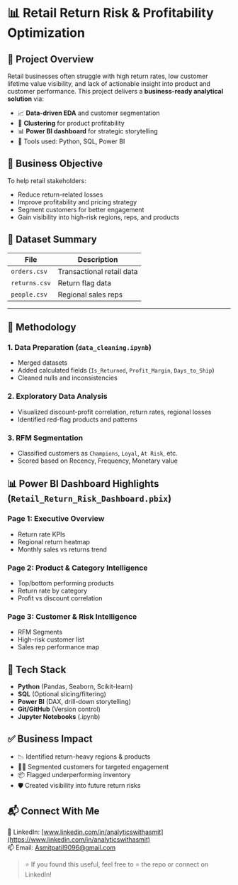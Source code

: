 # 📊 Retail Return Risk & Profitability Optimization
## 🚀 Project Overview

Retail businesses often struggle with high return rates, low customer lifetime value visibility, and lack of actionable insight into product and customer performance. This project delivers a **business-ready analytical solution** via:

- 📈 **Data-driven EDA** and customer segmentation  
- 🧠 **Clustering** for product profitability  
- 📊 **Power BI dashboard** for strategic storytelling  
- 🧩 Tools used: Python, SQL, Power BI


## 🧠 Business Objective

To help retail stakeholders:
- Reduce return-related losses
- Improve profitability and pricing strategy
- Segment customers for better engagement
- Gain visibility into high-risk regions, reps, and products

## 📂 Dataset Summary

| File | Description |
|------|-------------|
| `orders.csv` | Transactional retail data |
| `returns.csv` | Return flag data |
| `people.csv` | Regional sales reps |

---

## 🧪 Methodology

### 1. Data Preparation (`data_cleaning.ipynb`)
- Merged datasets
- Added calculated fields (`Is_Returned`, `Profit_Margin`, `Days_to_Ship`)
- Cleaned nulls and inconsistencies

### 2. Exploratory Data Analysis
- Visualized discount-profit correlation, return rates, regional losses
- Identified red-flag products and patterns

### 3. RFM Segmentation
- Classified customers as `Champions`, `Loyal`, `At Risk`, etc.
- Scored based on Recency, Frequency, Monetary value

## 📊 Power BI Dashboard Highlights (`Retail_Return_Risk_Dashboard.pbix`)

### Page 1: Executive Overview
- Return rate KPIs
- Regional return heatmap
- Monthly sales vs returns trend

### Page 2: Product & Category Intelligence
- Top/bottom performing products
- Return rate by category
- Profit vs discount correlation

### Page 3: Customer & Risk Intelligence
- RFM Segments
- High-risk customer list
- Sales rep performance map

## 🔧 Tech Stack
- **Python** (Pandas, Seaborn, Scikit-learn)
- **SQL** (Optional slicing/filtering)
- **Power BI** (DAX, drill-down storytelling)
- **Git/GitHub** (Version control)
- **Jupyter Notebooks** (.ipynb)

## ✅ Business Impact
- 📉 Identified return-heavy regions & products
- 🧑‍💼 Segmented customers for targeted engagement
- 📦 Flagged underperforming inventory
- 🛡️ Created visibility into future return risks

## 📬 Connect With Me
📎 LinkedIn: [www.linkedin.com/in/analyticswithasmit](https://www.linkedin.com/in/analyticswithasmit)  
📫 Email: Asmitpatil9096@gmail.com

> ⭐ If you found this useful, feel free to ⭐ the repo or connect on LinkedIn!


